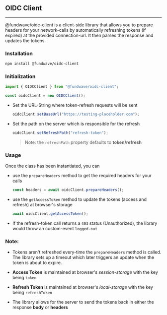 ## OIDC Client

---

@fundwave/oidc-client is a client-side library that allows you to prepare headers for your network-calls by automatically refreshing tokens (if expired) at the provided connection-url. It then parses the response and updates the tokens.

### Installation

```sh
npm install @fundwave/oidc-client
```

### Initialization

```js
import { OIDCClient } from "@fundwave/oidc-client";

const oidcClient = new OIDCClient();
```

- Set the URL-String where token-refresh requests will be sent

  ```js
  oidcClient.setBaseUrl("https://testing-placeholder.com");
  ```

- Set the path on the server which is responsible for the refresh

  ```js
  oidcClient.setRefreshPath("refresh-token");
  ```

  > Note: the `refreshPath` property defaults to **token/refresh**

### Usage

Once the class has been instantiated, you can

- use the `prepareHeaders` method to get the required headers for your calls

  ```js
  const headers = await oidcClient.prepareHeaders();
  ```

- use the `getAccessToken` method to update the tokens (access and refresh) at browser's storage

  ```js
  await oidcClient.getAccessToken();
  ```

- If the refresh-token call returns a `403` status (Unauthorized), the library would throw an custom-event `logged-out`

### Note:

- Tokens aren't refreshed every-time the `prepareHeaders` method is called. The library sets up a timeout which later triggers an update when the token is about to expire.

- **Access Token** is maintained at browser's _session-storage_ with the key being `token`
- **Refresh Token** is maintained at browser's _local-storage_ with the key being `refreshToken`

- The library allows for the server to send the tokens back in either the response **body** or **headers**

